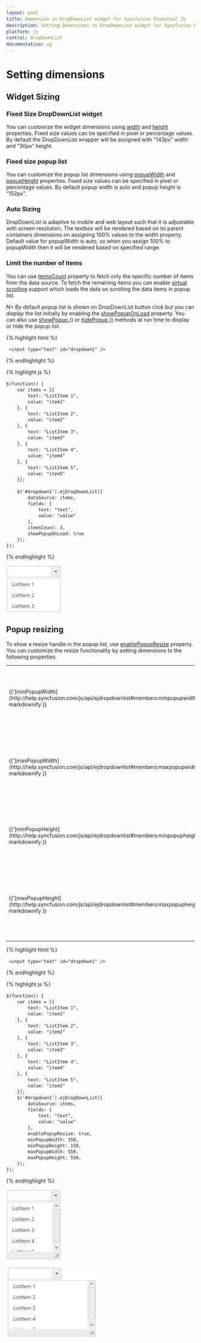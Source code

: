```yaml
---
layout: post
title: Demension in DropDownList widget for Syncfusion Essential JS
description: Setting Dimensions to DropDownList widget for Syncfusion Essential JS 
platform: js
control: DropDownList
documentation: ug
---
```


# Setting dimensions 

## Widget Sizing

### Fixed Size DropDownList widget

You can customize the widget dimensions using [width](http://help.syncfusion.com/js/api/ejdropdownlist#members:width) and [height](http://help.syncfusion.com/js/api/ejdropdownlist#members:height) properties. Fixed size values can be specified in pixel or percentage values. By default the DropDownList wrapper will be assigned with "143px" width and "30px" height.

### Fixed size popup list

You can customize the popup list dimensions using [popupWidth](http://help.syncfusion.com/js/api/ejdropdownlist#members:popupwidth) and [popupHeight](http://help.syncfusion.com/js/api/ejdropdownlist#members:popupheight) properties. Fixed size values can be specified in pixel or percentage values. By default popup width is auto and popup height is "152px". 

### Auto Sizing

DropDownList is adaptive to mobile and web layout such that it is adjustable with screen resolution. The textbox will be rendered based on its parent containers dimensions on assigning 100% values to the width property. Default value for popupWidth is auto, so when you assign 100% to popupWidth then it will be rendered based on specified range.

### Limit the number of items

You can use [itemsCount](http://help.syncfusion.com/js/api/ejdropdownlist#members:itemscount) property to fetch only the specific number of items from the data source. To fetch the remaining items you can enable [virtual scrolling](databinding#virtual-scrolling) support which loads the data on scrolling the data items in popup list. 

N> By default popup list is shown on DropDownList button click but you can display the list initially by enabling the [showPopupOnLoad](http://help.syncfusion.com/js/api/ejdropdownlist#members:showpopuponload) property. You can also use [showPopup ()](http://help.syncfusion.com/js/api/ejdropdownlist#methods:showpopup) or [hidePopup ()](http://help.syncfusion.com/js/api/ejdropdownlist#methods:hidepopup) methods at run time to display or hide the popup list.

{% highlight html %}

     <input type="text" id="dropdown1" />
     
{% endhighlight %}

{% highlight js %}

    $(function() {
        var items = [{
            text: "ListItem 1",
            value: "item1"
        }, {
            text: "ListItem 2",
            value: "item2"
        }, {
            text: "ListItem 3",
            value: "item3"
        }, {
            text: "ListItem 4",
            value: "item4"
        }, {
            text: "ListItem 5",
            value: "item5"
        }];
        
        $('#dropdown1').ejDropDownList({
            dataSource: items,
            fields: {
                text: "text",
                value: "value"
            },
            itemsCount: 3,
            showPopupOnLoad: true
        });
    });

{% endhighlight %}

![](SettingDimension_images/SettingDimension_img1.jpeg)

## Popup resizing 

To show a resize handle in the popup list, use [enablePopupResize](http://help.syncfusion.com/js/api/ejdropdownlist#members:enablepopupresize) property. You can customize the resize functionality by setting dimensions to the following properties.

<table>
    <tr>
        <td>
            {{'[minPopupWidth](http://help.syncfusion.com/js/api/ejdropdownlist#members:minpopupwidth)'| markdownify }}
            <br/>
        </td>
        <td>
            Default value is 0, once set you cannot resize below to the specified width
            <br/>
        </td>
    </tr>
    <tr>
        <td>
            {{'[maxPopupWidth](http://help.syncfusion.com/js/api/ejdropdownlist#members:maxpopupwidth)'| markdownify }}
            <br/>
        </td>
        <td>
            Default value is null, once set you cannot extend beyond to the specified width
            <br/>
        </td>
    </tr>
    <tr>
        <td>
            {{'[minPopupHeight](http://help.syncfusion.com/js/api/ejdropdownlist#members:minpopupheight)'| markdownify }}
            <br/>
        </td>
        <td>
            Default value is 0, once set you cannot resize below to the specified height
            <br/>
        </td>
    </tr>
    <tr>
        <td>
            {{'[maxPopupHeight](http://help.syncfusion.com/js/api/ejdropdownlist#members:maxpopupheight)'| markdownify }}
            <br/>
        </td>
        <td>
            Default value is null, once set you cannot extend beyond to the specified height
            <br/>
        </td>
    </tr>
</table>

{% highlight html %}

     <input type="text" id="dropdown1" />
     
{% endhighlight %}

{% highlight js %}
	
    $(function() {
        var items = [{
            text: "ListItem 1",
            value: "item1"
        }, {
            text: "ListItem 2",
            value: "item2"
        }, {
            text: "ListItem 3",
            value: "item3"
        }, {
            text: "ListItem 4",
            value: "item4"
        }, {
            text: "ListItem 5",
            value: "item5"
        }];
        $('#dropdown1').ejDropDownList({
            dataSource: items,
            fields: {
                text: "text",
                value: "value"
            },
            enablePopupResize: true,
            minPopupWidth: 150,
            minPopupHeight: 150,
            maxPopupWidth: 550,
            maxPopupHeight: 550,
        });
    });

{% endhighlight %}

![](SettingDimension_images/SettingDimension_img2.jpeg)

![](SettingDimension_images/SettingDimension_img3.jpeg)


